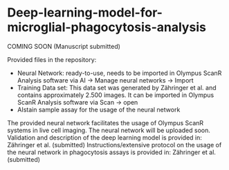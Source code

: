 # Deep-learning-model-for-microglial-phagocytosis-analysis

COMING SOON (Manuscript submitted)

Provided files in the repository:
  - Neural Network: ready-to-use, needs to be imported in Olympus ScanR Analysis software via AI -> Manage neural networks -> Import
  - Training Data set: This data set was generated by Zähringer et al. and contains approximately 2.500 images. It can be imported in Olympus ScanR Analysis software via Scan -> open
  - AIstain sample assay for the usage of the neural network

The provided neural network facilitates the usage of Olympus ScanR systems in live cell imaging.
The neural network will be uploaded soon.
Validation and description of the deep learning model is provided in: Zähringer et al. (submitted)
Instructions/extensive protocol on the usage of the neural network in phagocytosis assays is provided in: Zähringer et al. (submitted)
